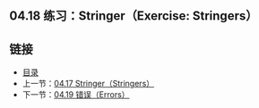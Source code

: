 ## 04.18 练习：Stringer（Exercise: Stringers）


## 链接
* [目录](https://github.com/gnefiy/go-zh/blob/master/tour/directory.md)
* 上一节：[04.17 Stringer（Stringers）](https://github.com/gnefiy/go-zh/blob/master/tour/methods/04.17.md)
* 下一节：[04.19 错误（Errors）](https://github.com/gnefiy/go-zh/blob/master/tour/methods/04.19.md)
